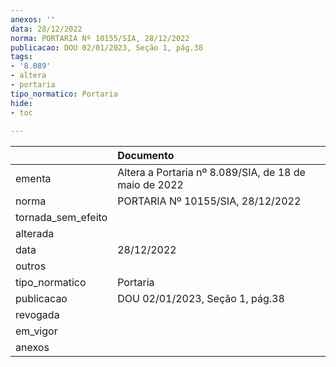 ```yaml
---
anexos: ''
data: 28/12/2022
norma: PORTARIA Nº 10155/SIA, 28/12/2022
publicacao: DOU 02/01/2023, Seção 1, pág.38
tags:
- '8.089'
- altera
- portaria
tipo_normatico: Portaria
hide: 
- toc 
 
---
```


|                    | Documento                                             |
|:-------------------|:------------------------------------------------------|
| ementa             | Altera a Portaria nº 8.089/SIA, de 18 de maio de 2022 |
| norma              | PORTARIA Nº 10155/SIA, 28/12/2022                     |
| tornada_sem_efeito |                                                       |
| alterada           |                                                       |
| data               | 28/12/2022                                            |
| outros             |                                                       |
| tipo_normatico     | Portaria                                              |
| publicacao         | DOU 02/01/2023, Seção 1, pág.38                       |
| revogada           |                                                       |
| em_vigor           |                                                       |
| anexos             |                                                       |